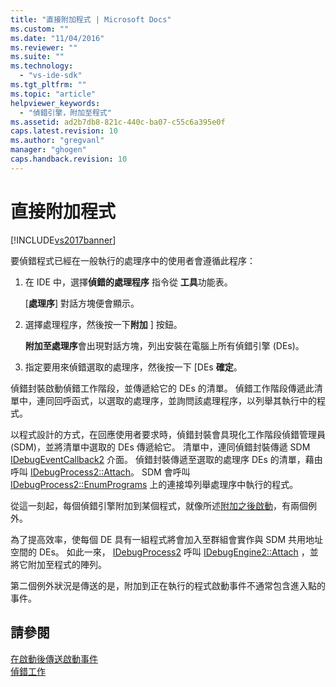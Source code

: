 ```yaml
---
title: "直接附加程式 | Microsoft Docs"
ms.custom: ""
ms.date: "11/04/2016"
ms.reviewer: ""
ms.suite: ""
ms.technology: 
  - "vs-ide-sdk"
ms.tgt_pltfrm: ""
ms.topic: "article"
helpviewer_keywords: 
  - "偵錯引擎，附加至程式"
ms.assetid: ad2b7db8-821c-440c-ba07-c55c6a395e0f
caps.latest.revision: 10
ms.author: "gregvanl"
manager: "ghogen"
caps.handback.revision: 10
---
```

# 直接附加程式
[!INCLUDE[vs2017banner](../../code-quality/includes/vs2017banner.md)]

要偵錯程式已經在一般執行的處理序中的使用者會遵循此程序：  
  
1.  在 IDE 中，選擇**偵錯的處理程序** 指令從 **工具**功能表。  
  
     \[**處理序**\] 對話方塊便會顯示。  
  
2.  選擇處理程序，然後按一下**附加** \] 按鈕。  
  
     **附加至處理序**會出現對話方塊，列出安裝在電腦上所有偵錯引擎 \(DEs\)。  
  
3.  指定要用來偵錯選取的處理序，然後按一下 \[DEs **確定**。  
  
 偵錯封裝啟動偵錯工作階段，並傳遞給它的 DEs 的清單。  偵錯工作階段傳遞此清單中，連同回呼函式，以選取的處理序，並詢問該處理程序，以列舉其執行中的程式。  
  
 以程式設計的方式，在回應使用者要求時，偵錯封裝會具現化工作階段偵錯管理員 \(SDM\)，並將清單中選取的 DEs 傳遞給它。  清單中，連同偵錯封裝傳遞 SDM  [IDebugEventCallback2](../../extensibility/debugger/reference/idebugeventcallback2.md) 介面。  偵錯封裝傳遞至選取的處理序 DEs 的清單，藉由呼叫 [IDebugProcess2::Attach](../../extensibility/debugger/reference/idebugprocess2-attach.md)。  SDM 會呼叫 [IDebugProcess2::EnumPrograms](../../extensibility/debugger/reference/idebugprocess2-enumprograms.md) 上的連接埠列舉處理序中執行的程式。  
  
 從這一刻起，每個偵錯引擎附加到某個程式，就像所述[附加之後啟動](../../extensibility/debugger/attaching-after-a-launch.md)，有兩個例外。  
  
 為了提高效率，使每個 DE 具有一組程式將會加入至群組會實作與 SDM 共用地址空間的 DEs。  如此一來，  [IDebugProcess2](../../extensibility/debugger/reference/idebugprocess2.md) 呼叫 [IDebugEngine2::Attach](../../extensibility/debugger/reference/idebugengine2-attach.md) ，並將它附加至程式的陣列。  
  
 第二個例外狀況是傳送的是，附加到正在執行的程式啟動事件不通常包含進入點的事件。  
  
## 請參閱  
 [在啟動後傳送啟動事件](../../extensibility/debugger/sending-startup-events-after-a-launch.md)   
 [偵錯工作](../../extensibility/debugger/debugging-tasks.md)